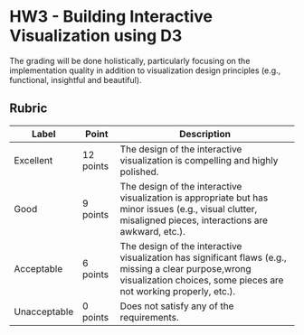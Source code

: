 
# HW3 - Building Interactive Visualization using D3

The grading will be done holistically, particularly focusing on the implementation quality in addition to visualization design principles (e.g., functional, insightful and beautiful).

## Rubric

| Label  | Point | Description |
| --- | --- | --- |
| Excellent  | 12 points  | The design of the interactive visualization is compelling and highly polished.|
| Good  | 9 points  | The design of the interactive visualization is appropriate but has minor issues (e.g., visual clutter, misaligned pieces, interactions are awkward, etc.).  |
| Acceptable  | 6 points  | The design of the interactive visualization has significant flaws (e.g., missing a clear purpose,wrong visualization choices, some pieces are not working properly, etc.). |
| Unacceptable  | 0 points  | Does not satisfy any of the requirements. |
